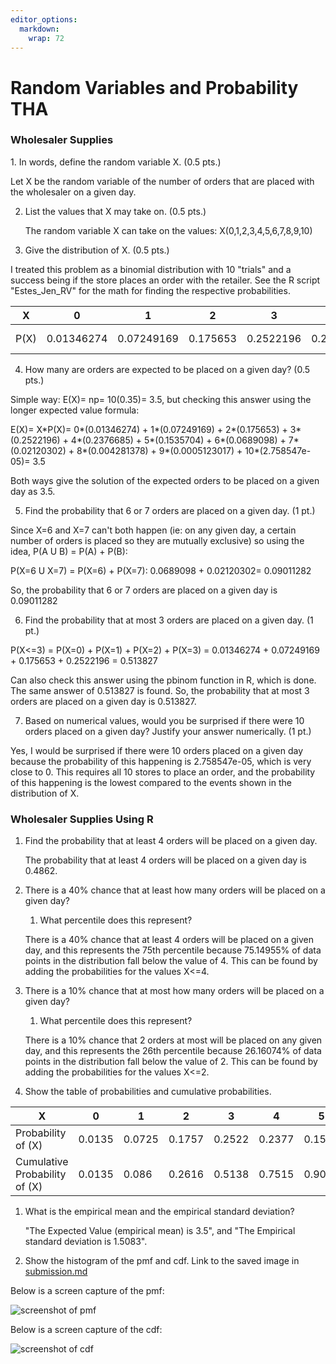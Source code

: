 ```yaml
---
editor_options: 
  markdown: 
    wrap: 72
---
```


# Random Variables and Probability THA

### Wholesaler Supplies

1\. In words, define the random variable X. (0.5 pts.)

Let X be the random variable of the number of orders that are placed
with the wholesaler on a given day.

2.  List the values that X may take on. (0.5 pts.)

    The random variable X can take on the values:
    X(0,1,2,3,4,5,6,7,8,9,10)

3.  Give the distribution of X. (0.5 pts.)

I treated this problem as a binomial distribution with 10 "trials" and a
success being if the store places an order with the retailer. See the R
script "Estes_Jen_RV" for the math for finding the respective
probabilities.

| X | 0 | 1 | 2 | 3 | 4 | 5 | 6 | 7 | 8 | 9 | 10 |
|----|----|----|----|----|----|----|----|----|----|----|----|
| P(X) | 0.01346274 | 0.07249169 | 0.175653 | 0.2522196 | 0.2376685 | 0.1535704 | 0.0689098 | 0.02120302 | 0.004281378 | 0.0005123017 | 2.758547e-05 |

4.  How many are orders are expected to be placed on a given day? (0.5
    pts.)

Simple way: E(X)= np= 10(0.35)= 3.5, but checking this answer using the
longer expected value formula:

E(X)= X\*P(X)= 0*(0.01346274) + 1*(0.07249169) + 2*(0.175653) +
3*(0.2522196) + 4*(0.2376685) + 5*(0.1535704) + 6*(0.0689098) +
7*(0.02120302) + 8*(0.004281378) + 9*(0.0005123017) +
10\*(2.758547e-05)= 3.5

Both ways give the solution of the expected orders to be placed on a
given day as 3.5.

5.  Find the probability that 6 or 7 orders are placed on a given day.
    (1 pt.)

Since X=6 and X=7 can't both happen (ie: on any given day, a certain
number of orders is placed so they are mutually exclusive) so using the
idea, P(A U B) = P(A) + P(B):

P(X=6 U X=7) = P(X=6) + P(X=7): 0.0689098 + 0.02120302= 0.09011282

So, the probability that 6 or 7 orders are placed on a given day is
0.09011282

6.  Find the probability that at most 3 orders are placed on a given
    day. (1 pt.)

P(X\<=3) = P(X=0) + P(X=1) + P(X=2) + P(X=3) = 0.01346274 + 0.07249169 +
0.175653 + 0.2522196 = 0.513827

Can also check this answer using the pbinom function in R, which is
done. The same answer of 0.513827 is found. So, the probability that at
most 3 orders are placed on a given day is 0.513827.

7.  Based on numerical values, would you be surprised if there were 10
    orders placed on a given day? Justify your answer numerically. (1
    pt.)

Yes, I would be surprised if there were 10 orders placed on a given day
because the probability of this happening is 2.758547e-05, which is very
close to 0. This requires all 10 stores to place an order, and the
probability of this happening is the lowest compared to the events shown
in the distribution of X.

### Wholesaler Supplies Using R

1.  Find the probability that at least 4 orders will be placed on a
    given day.

    The probability that at least 4 orders will be placed on a given day
    is 0.4862.

2.  There is a 40% chance that at least how many orders will be placed
    on a given day?

    1.  What percentile does this represent?

    There is a 40% chance that at least 4 orders will be placed on a
    given day, and this represents the 75th percentile because 75.14955%
    of data points in the distribution fall below the value of 4. This
    can be found by adding the probabilities for the values X\<=4.

3.  There is a 10% chance that at most how many orders will be placed on
    a given day?

    1.  What percentile does this represent?

    There is a 10% chance that 2 orders at most will be placed on any
    given day, and this represents the 26th percentile because 26.16074%
    of data points in the distribution fall below the value of 2. This
    can be found by adding the probabilities for the values X\<=2.

4.  Show the table of probabilities and cumulative probabilities.

| X | 0 | 1 | 2 | 3 | 4 | 5 | 6 | 7 | 8 | 9 | 10 |
|----|----|----|----|----|----|----|----|----|----|----|----|
| Probability of (X) | 0.0135 | 0.0725 | 0.1757 | 0.2522 | 0.2377 | 0.1536 | 0.0689 | 0.0212 | 0.0043 | 5e-04 | 0 |
| Cumulative Probability of (X) | 0.0135 | 0.086 | 0.2616 | 0.5138 | 0.7515 | 0.9051 | 0.974 | 0.9952 | 0.9995 | 1 | 1 |

1.  What is the empirical mean and the empirical standard deviation?

    "The Expected Value (empirical mean) is 3.5", and "The Empirical
    standard deviation is 1.5083".

2.  Show the histogram of the pmf and cdf. Link to the saved image in
    [submission.md](/submission.md)

Below is a screen capture of the pmf:

![screenshot of pmf](assets/pmf.png)

Below is a screen capture of the cdf:

![screenshot of cdf](assets/cdf.png)
